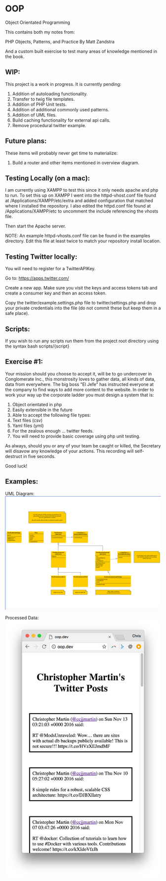 # OOP
Object Orientated Programming

This contains both my notes from:

PHP Objects, Patterns, and Practice
By Matt Zandstra

And a custom built exercise to test many areas of knowledge mentioned in the
book.

## WIP:
This project is a work in progress.  It is currently pending:

1. Addition of autoloading functionality.
2. Transfer to twig file templates.
3. Addition of PHP Unit tests.
4. Addition of additional commonly used patterns.
5. Addition of UML files.
6. Build caching functionality for external api calls.
7. Remove procedural twitter example.

## Future plans:
These items will probably never get time to materialize:

1. Build a router and other items mentioned in overview diagram.

## Testing Locally (on a mac):
I am currently using XAMPP to test this since it only needs apache and php to
run.  To set this up on XAMPP I went into the httpd-vhost.conf file found at
/Applications/XAMPP/etc/extra and added configuration that matched where I
installed the repository.  I also edited the httpd.conf file found at
/Applications/XAMPP/etc to uncomment the include referencing the vhosts file.

Then start the Apache server.

NOTE: An example httpd-vhosts.conf file can be found in the examples directory.
Edit this file at least twice to match your repository install location.

## Testing Twitter locally:
You will need to register for a TwitterAPIKey.

Go to: https://apps.twitter.com/

Create a new app.  Make sure you visit the keys and access tokens tab and create
a consumer key and then an access token.

Copy the twitter/example.settings.php file to twitter/settings.php and drop your
private credentials into the file (do not commit these but keep them in a safe
place).

## Scripts:
If you wish to run any scripts run them from the project root directory using
the syntax bash scripts/{script}

## Exercise #1:

Your mission should you choose to accept it, will be to go undercover in
Conglomerate Inc., this monstrosity loves to gather data, all kinds of data,
data from everywhere.  The big boss "El Jefe" has instructed everyone at the
company to find ways to add more content to the website.  In order to work your
way up the corporate ladder you must design a system that is:

1. Object orientated in php
2. Easily extensible in the future
3. Able to accept the following file types:
  1. Text files (csv)
  2. Yaml files (yml)
  3. For the zealous enough ... twitter feeds.
4. You will need to provide basic coverage using php unit testing.

As always, should you or any of your team be caught or killed, the Secretary
will disavow any knowledge of your actions. This recording will self-destruct in
five seconds.

Good luck!

## Examples:
UML Diagram:
![UML_Diagram](examples/UML_Diagram.png)

Processed Data:
![Processed_Data](examples/Processed_Data.png)
